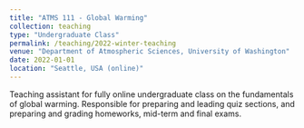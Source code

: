 ```yaml
---
title: "ATMS 111 - Global Warming"
collection: teaching
type: "Undergraduate Class"
permalink: /teaching/2022-winter-teaching
venue: "Department of Atmospheric Sciences, University of Washington"
date: 2022-01-01
location: "Seattle, USA (online)"
---
```


Teaching assistant for fully online undergraduate class on the fundamentals of global warming. Responsible for preparing and leading quiz sections, and preparing and grading homeworks, mid-term and final exams.


